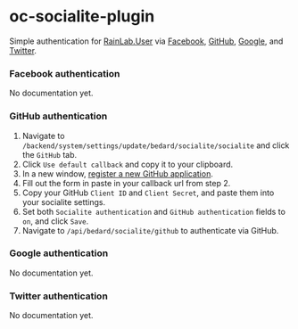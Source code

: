 # oc-socialite-plugin

Simple authentication for [RainLab.User](https://github.com/rainlab/user-plugin) via [Facebook](#facebook), [GitHub](#github), [Google](#google), and [Twitter](#twitter).

<a name="facebook"></a>
### Facebook authentication

No documentation yet.

<a name="github"></a>
### GitHub authentication

1. Navigate to `/backend/system/settings/update/bedard/socialite/socialite` and click the `GitHub` tab.
2. Click `Use default callback` and copy it to your clipboard.
3. In a new window, [register a new GitHub application](https://github.com/settings/applications/new).
4. Fill out the form in paste in your callback url from step 2.
5. Copy your GitHub `Client ID` and `Client Secret`, and paste them into your socialite settings.
6. Set both `Socialite authentication` and `GitHub authentication` fields to `on`, and click `Save`.
7. Navigate to `/api/bedard/socialite/github` to authenticate via GitHub.

<a name="google"></a>
### Google authentication

No documentation yet.

<a name="twitter"></a>
### Twitter authentication

No documentation yet.
